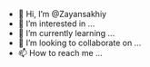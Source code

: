 - 👋 Hi, I’m @Zayansakhiy
- 👀 I’m interested in ...
- 🌱 I’m currently learning ...
- 💞️ I’m looking to collaborate on ...
- 📫 How to reach me ...

<!---
Zayansakhiy/Zayansakhiy is a ✨ special ✨ repository because its `README.md` (this file) appears on your GitHub profile.
You can click the Preview link to take a look at your changes.
--->
